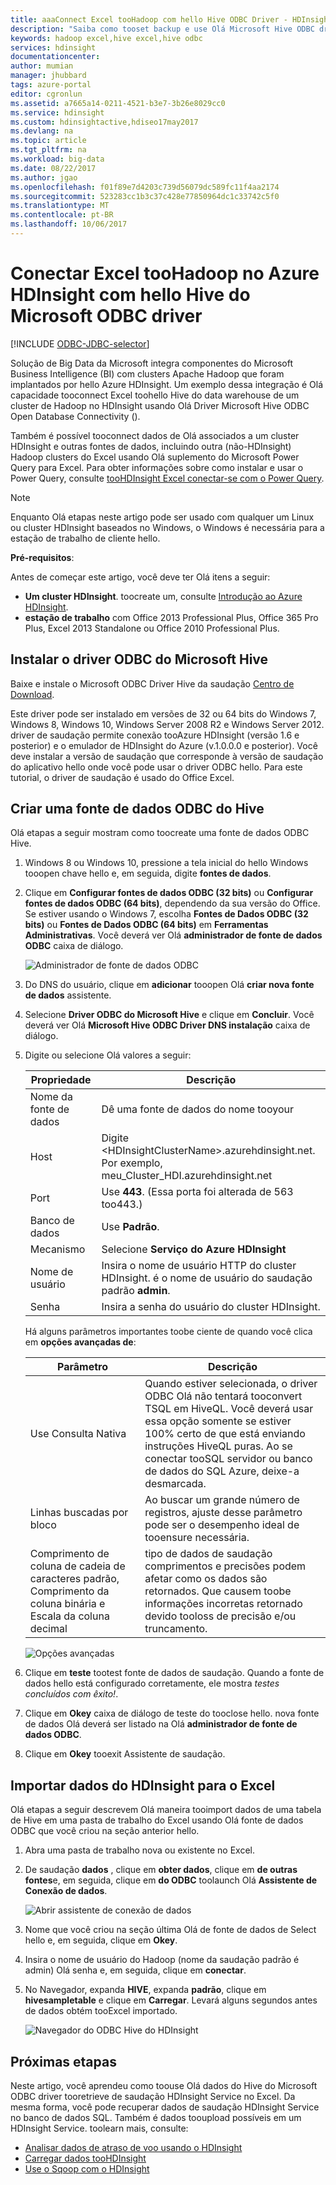 ```yaml
---
title: aaaConnect Excel tooHadoop com hello Hive ODBC Driver - HDInsight do Azure | Microsoft Docs
description: "Saiba como tooset backup e use Olá Microsoft Hive ODBC driver para dados do Excel tooquery em clusters de HDInsight do Microsoft Excel."
keywords: hadoop excel,hive excel,hive odbc
services: hdinsight
documentationcenter: 
author: mumian
manager: jhubbard
tags: azure-portal
editor: cgronlun
ms.assetid: a7665a14-0211-4521-b3e7-3b26e8029cc0
ms.service: hdinsight
ms.custom: hdinsightactive,hdiseo17may2017
ms.devlang: na
ms.topic: article
ms.tgt_pltfrm: na
ms.workload: big-data
ms.date: 08/22/2017
ms.author: jgao
ms.openlocfilehash: f01f89e7d4203c739d56079dc589fc11f4aa2174
ms.sourcegitcommit: 523283cc1b3c37c428e77850964dc1c33742c5f0
ms.translationtype: MT
ms.contentlocale: pt-BR
ms.lasthandoff: 10/06/2017
---
```

# <a name="connect-excel-toohadoop-in-azure-hdinsight-with-hello-microsoft-hive-odbc-driver"></a>Conectar Excel tooHadoop no Azure HDInsight com hello Hive do Microsoft ODBC driver

[!INCLUDE [ODBC-JDBC-selector](../../includes/hdinsight-selector-odbc-jdbc.md)]

Solução de Big Data da Microsoft integra componentes do Microsoft Business Intelligence (BI) com clusters Apache Hadoop que foram implantados por hello Azure HDInsight. Um exemplo dessa integração é Olá capacidade tooconnect Excel toohello Hive do data warehouse de um cluster de Hadoop no HDInsight usando Olá Driver Microsoft Hive ODBC Open Database Connectivity ().

Também é possível tooconnect dados de Olá associados a um cluster HDInsight e outras fontes de dados, incluindo outra (não-HDInsight) Hadoop clusters do Excel usando Olá suplemento do Microsoft Power Query para Excel. Para obter informações sobre como instalar e usar o Power Query, consulte [tooHDInsight Excel conectar-se com o Power Query][hdinsight-power-query].

> [!NOTE]
> Enquanto Olá etapas neste artigo pode ser usado com qualquer um Linux ou cluster HDInsight baseados no Windows, o Windows é necessária para a estação de trabalho de cliente hello.
> 
> 

**Pré-requisitos**:

Antes de começar este artigo, você deve ter Olá itens a seguir:

* **Um cluster HDInsight**. toocreate um, consulte [Introdução ao Azure HDInsight][hdinsight-get-started].
* **estação de trabalho** com Office 2013 Professional Plus, Office 365 Pro Plus, Excel 2013 Standalone ou Office 2010 Professional Plus.

## <a name="install-microsoft-hive-odbc-driver"></a>Instalar o driver ODBC do Microsoft Hive
Baixe e instale o Microsoft ODBC Driver Hive da saudação [Centro de Download][hive-odbc-driver-download].

Este driver pode ser instalado em versões de 32 ou 64 bits do Windows 7, Windows 8, Windows 10, Windows Server 2008 R2 e Windows Server 2012. driver de saudação permite conexão tooAzure HDInsight (versão 1.6 e posterior) e o emulador de HDInsight do Azure (v.1.0.0.0 e posterior). Você deve instalar a versão de saudação que corresponde à versão de saudação do aplicativo hello onde você pode usar o driver ODBC hello. Para este tutorial, o driver de saudação é usado do Office Excel.

## <a name="create-hive-odbc-data-source"></a>Criar uma fonte de dados ODBC do Hive
Olá etapas a seguir mostram como toocreate uma fonte de dados ODBC Hive.

1. Windows 8 ou Windows 10, pressione a tela inicial do hello Windows tooopen chave hello e, em seguida, digite **fontes de dados**.
2. Clique em **Configurar fontes de dados ODBC (32 bits)** ou **Configurar fontes de dados ODBC (64 bits)**, dependendo da sua versão do Office. Se estiver usando o Windows 7, escolha **Fontes de Dados ODBC (32 bits)** ou **Fontes de Dados ODBC (64 bits)** em **Ferramentas Administrativas**. Você deverá ver Olá **administrador de fonte de dados ODBC** caixa de diálogo.
   
    ![Administrador de fonte de dados ODBC](./media/hdinsight-connect-excel-hive-ODBC-driver/HDI.SimbaHiveOdbc.DataSourceAdmin1.png "Configurar um DSN usando o Administrador de Fonte de Dados ODBC")

3. Do DNS do usuário, clique em **adicionar** tooopen Olá **criar nova fonte de dados** assistente.
4. Selecione **Driver ODBC do Microsoft Hive** e clique em **Concluir**. Você deverá ver Olá **Microsoft Hive ODBC Driver DNS instalação** caixa de diálogo.
5. Digite ou selecione Olá valores a seguir:
   
   | Propriedade | Descrição |
   | --- | --- |
   |  Nome da fonte de dados |Dê uma fonte de dados do nome tooyour |
   |  Host |Digite &lt;HDInsightClusterName>.azurehdinsight.net. Por exemplo, meu_Cluster_HDI.azurehdinsight.net |
   |  Port |Use <strong>443</strong>. (Essa porta foi alterada de 563 too443.) |
   |  Banco de dados |Use <strong>Padrão</strong>. |
   |  Mecanismo |Selecione <strong>Serviço do Azure HDInsight</strong> |
   |  Nome de usuário |Insira o nome de usuário HTTP do cluster HDInsight. é o nome de usuário do saudação padrão <strong>admin</strong>. |
   |  Senha |Insira a senha do usuário do cluster HDInsight. |
   
    </table>
   
    Há alguns parâmetros importantes toobe ciente de quando você clica em **opções avançadas de**:
   
   | Parâmetro | Descrição |
   | --- | --- |
   |  Use Consulta Nativa |Quando estiver selecionada, o driver ODBC Olá não tentará tooconvert TSQL em HiveQL. Você deverá usar essa opção somente se estiver 100% certo de que está enviando instruções HiveQL puras. Ao se conectar tooSQL servidor ou banco de dados do SQL Azure, deixe-a desmarcada. |
   |  Linhas buscadas por bloco |Ao buscar um grande número de registros, ajuste desse parâmetro pode ser o desempenho ideal de tooensure necessária. |
   |  Comprimento de coluna de cadeia de caracteres padrão, Comprimento da coluna binária e Escala da coluna decimal |tipo de dados de saudação comprimentos e precisões podem afetar como os dados são retornados. Que causem toobe informações incorretas retornado devido tooloss de precisão e/ou truncamento. |

    ![Opções avançadas](./media/hdinsight-connect-excel-hive-ODBC-driver/HDI.HiveOdbc.DataSource.AdvancedOptions1.png "Opções de configuração de DSN avançadas")

1. Clique em **teste** tootest fonte de dados de saudação. Quando a fonte de dados hello está configurado corretamente, ele mostra *testes concluídos com êxito!*.
2. Clique em **Okey** caixa de diálogo de teste do tooclose hello. nova fonte de dados Olá deverá ser listado na Olá **administrador de fonte de dados ODBC**.
3. Clique em **Okey** tooexit Assistente de saudação.

## <a name="import-data-into-excel-from-hdinsight"></a>Importar dados do HDInsight para o Excel
Olá etapas a seguir descrevem Olá maneira tooimport dados de uma tabela de Hive em uma pasta de trabalho do Excel usando Olá fonte de dados ODBC que você criou na seção anterior hello.

1. Abra uma pasta de trabalho nova ou existente no Excel.
2. De saudação **dados** , clique em **obter dados**, clique em **de outras fontes**e, em seguida, clique em **do ODBC** toolaunch Olá  **Assistente de Conexão de dados**.
   
    ![Abrir assistente de conexão de dados](./media/hdinsight-connect-excel-hive-ODBC-driver/HDI.SimbaHiveOdbc.Excel.DataConnection1.png "Abrir assistente de conexão de dados")
4. Nome que você criou na seção última Olá de fonte de dados de Select hello e, em seguida, clique em **Okey**.
5. Insira o nome de usuário do Hadoop (nome da saudação padrão é admin) Olá senha e, em seguida, clique em **conectar**.
6. No Navegador, expanda **HIVE**, expanda **padrão**, clique em **hivesampletable** e clique em **Carregar**. Levará alguns segundos antes de dados obtém tooExcel importado.

    ![Navegador do ODBC Hive do HDInsight](./media/hdinsight-connect-excel-hive-ODBC-driver/hdinsight.hive.odbc.navigator.png "Assistente para conexão de dados aberto")


## <a name="next-steps"></a>Próximas etapas
Neste artigo, você aprendeu como toouse Olá dados do Hive do Microsoft ODBC driver tooretrieve de saudação HDInsight Service no Excel. Da mesma forma, você pode recuperar dados de saudação HDInsight Service no banco de dados SQL. Também é dados tooupload possíveis em um HDInsight Service. toolearn mais, consulte:

* [Analisar dados de atraso de voo usando o HDInsight][hdinsight-analyze-flight-data]
* [Carregar dados tooHDInsight][hdinsight-upload-data]
* [Use o Sqoop com o HDInsight][hdinsight-use-sqoop]

[hdinsight-use-sqoop]: hdinsight-use-sqoop.md
[hdinsight-analyze-flight-data]: hdinsight-analyze-flight-delay-data.md
[hdinsight-use-hive]: hdinsight-use-hive.md
[hdinsight-upload-data]: hdinsight-upload-data.md
[hdinsight-power-query]: hdinsight-connect-excel-power-query.md
[hdinsight-get-started]: hdinsight-hadoop-tutorial-get-started-windows.md

[hive-odbc-driver-download]: http://go.microsoft.com/fwlink/?LinkID=286698


